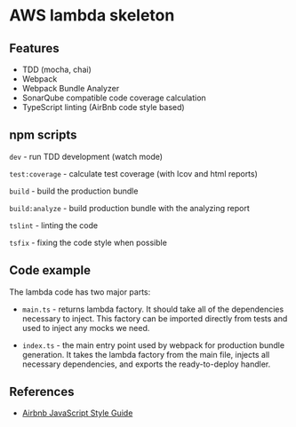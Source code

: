 # AWS lambda skeleton


## Features

* TDD (mocha, chai)
* Webpack
* Webpack Bundle Analyzer
* SonarQube compatible code coverage calculation
* TypeScript linting (AirBnb code style based)


## npm scripts

`dev` - run TDD development (watch mode)

`test:coverage` - calculate test coverage (with lcov and html reports)

`build` - build the production bundle

`build:analyze` - build production bundle with the analyzing report

`tslint` - linting the code

`tsfix` - fixing the code style when possible


## Code example

The lambda code has two major parts:
* `main.ts` - returns lambda factory. It should take all of the dependencies necessary to inject. This factory can be imported directly from tests and used to inject any mocks we need.

* `index.ts` - the main entry point used by webpack for production bundle generation. It takes the lambda factory from the main file, injects all necessary dependencies, and exports the ready-to-deploy handler.


## References

* [Airbnb JavaScript Style Guide](https://github.com/airbnb/javascript)


